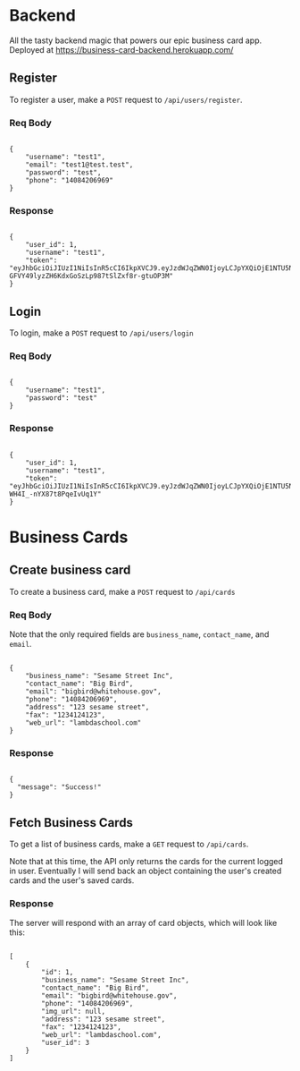 # Backend
All the tasty backend magic that powers our epic business card app.
Deployed at https://business-card-backend.herokuapp.com/

## Register

To register a user, make a `POST` request to `/api/users/register`.

### Req Body

```

{
	"username": "test1",
	"email": "test1@test.test",
	"password": "test",
	"phone": "14084206969"
}

```

### Response

```

{
    "user_id": 1,
    "username": "test1",
    "token": "eyJhbGciOiJIUzI1NiIsInR5cCI6IkpXVCJ9.eyJzdWJqZWN0IjoyLCJpYXQiOjE1NTU5NTExMDksImV4cCI6MTU1ODU0MzEwOX0.PA-GFVY49lyzZH6KdxGoSzLp987tSlZxf8r-gtuOP3M"
}

```

## Login

To login, make a `POST` request to `/api/users/login`

### Req Body

```

{
	"username": "test1",
	"password": "test"
}

```

### Response

```

{
    "user_id": 1,
    "username": "test1",
    "token": "eyJhbGciOiJIUzI1NiIsInR5cCI6IkpXVCJ9.eyJzdWJqZWN0IjoyLCJpYXQiOjE1NTU5NTEzMjgsImV4cCI6MTU1ODU0MzMyOH0.lbcyCn1Ic5iSvY2FQPWv-WH4I_-nYX87t8PqeIvUq1Y"
}

```

# Business Cards

## Create business card

To create a business card, make a `POST` request to `/api/cards`

### Req Body

Note that the only required fields are `business_name`, `contact_name`, and `email`.

```

{
	"business_name": "Sesame Street Inc",
	"contact_name": "Big Bird",
	"email": "bigbird@whitehouse.gov",
	"phone": "14084206969",
	"address": "123 sesame street",
	"fax": "1234124123",
	"web_url": "lambdaschool.com"
}

```

### Response

```

{
  "message": "Success!"
}

```

## Fetch Business Cards

To get a list of business cards, make a `GET` request to `/api/cards`.

Note that at this time, the API only returns the cards for the current logged in user. Eventually I will send back an object containing the user's created cards and the user's saved cards.

### Response

The server will respond with an array of card objects, which will look like this:

```

[
    {
        "id": 1,
        "business_name": "Sesame Street Inc",
        "contact_name": "Big Bird",
        "email": "bigbird@whitehouse.gov",
        "phone": "14084206969",
        "img_url": null,
        "address": "123 sesame street",
        "fax": "1234124123",
        "web_url": "lambdaschool.com",
        "user_id": 3
    }
]

```
